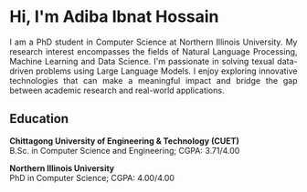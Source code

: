 # Hi, I'm Adiba Ibnat Hossain
<div style="text-align: justify;">
I am a PhD student in Computer Science at Northern Illinois University. My research interest encompasses the fields of Natural Language Processing, Machine Learning and Data Science. I'm passionate in solving texual data-driven problems using Large Language Models. I enjoy exploring innovative technologies that can make a meaningful impact and bridge the gap between academic research and real-world applications.
</div>


## Education
**Chittagong University of Engineering & Technology (CUET)**  
B.Sc. in Computer Science and Engineering; CGPA: 3.71/4.00

**Northern Illinois University**  
PhD in Computer Science; CGPA: 4.00/4.00

